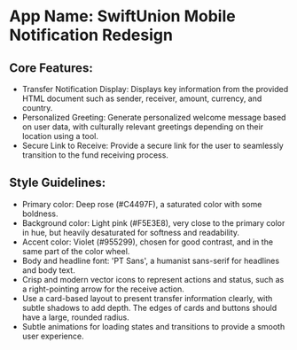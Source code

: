 # **App Name**: SwiftUnion Mobile Notification Redesign

## Core Features:

- Transfer Notification Display: Displays key information from the provided HTML document such as sender, receiver, amount, currency, and country.
- Personalized Greeting: Generate personalized welcome message based on user data, with culturally relevant greetings depending on their location using a tool.
- Secure Link to Receive: Provide a secure link for the user to seamlessly transition to the fund receiving process.

## Style Guidelines:

- Primary color: Deep rose (#C4497F), a saturated color with some boldness.
- Background color: Light pink (#F5E3E8), very close to the primary color in hue, but heavily desaturated for softness and readability.
- Accent color: Violet (#955299), chosen for good contrast, and in the same part of the color wheel.
- Body and headline font: 'PT Sans', a humanist sans-serif for headlines and body text.
- Crisp and modern vector icons to represent actions and status, such as a right-pointing arrow for the receive action.
- Use a card-based layout to present transfer information clearly, with subtle shadows to add depth. The edges of cards and buttons should have a large, rounded radius.
- Subtle animations for loading states and transitions to provide a smooth user experience.